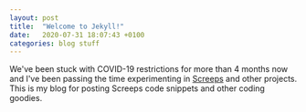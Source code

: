 ```yaml
---
layout: post
title:  "Welcome to Jekyll!"
date:   2020-07-31 18:07:43 +0100
categories: blog stuff
---
```

We've been stuck with COVID-19 restrictions for more than 4 months now and I've been passing the time experimenting in [Screeps](http://www.screeps.com) and other projects. This is my blog for posting Screeps code snippets and other coding goodies.


